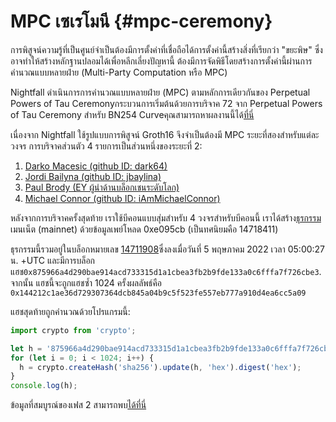 
# MPC เซเรโมนี {#mpc-ceremony}
การพิสูจน์ความรู้ที่เป็นศูนย์จำเป็นต้องมีการตั้งค่าที่เชื่อถือได้การตั้งค่านี้สร้างสิ่งที่เรียกว่า "ขยะพิษ" ซึ่งอาจทำให้สร้างหลักฐานปลอมได้เพื่อหลีกเลี่ยงปัญหานี้ ต้องมีการจัดพิธีโดยสร้างการตั้งค่านี้ผ่านการคำนวณแบบหลายฝ่าย (Multi-Party Computation หรือ MPC)

Nightfall ดำเนินการการคำนวณแบบหลายฝ่าย (MPC) ตามหลักการเดียวกันของ Perpetual Powers of Tau Ceremonyกระบวนการเริ่มต้นด้วยการบริจาค 72 จาก Perpetual Powers of Tau Ceremony สำหรับ BN254 Curveคุณสามารถหาผลงานนี้ได้[ที่นี่](https://github.com/weijiekoh/perpetualpowersoftau/tree/master/0071_edward_response)

เนื่องจาก Nightfall ใช้รูปแบบการพิสูจน์ Groth16 จึงจำเป็นต้องมี MPC ระยะที่สองสำหรับแต่ละวงจร การบริจาคส่วนตัว 4 รายการเป็นส่วนหนึ่งของระยะที่ 2:

1. [Darko Macesic (github ID: dark64)](https://github.com/maticnetwork/nightfall_phase2ceremony/blob/main/atttestations/1_Darko.md)
2. [Jordi Bailyna (github ID: jbaylina)](https://github.com/maticnetwork/nightfall_phase2ceremony/blob/main/atttestations/2_Baylina.md)
3. [Paul Brody (EY ผู้นำด้านบล็อกเชนระดับโลก)](https://github.com/maticnetwork/nightfall_phase2ceremony/blob/main/atttestations/3_Brody.md)
4. [Michael Connor (github ID: iAmMichaelConnor)](https://github.com/maticnetwork/nightfall_phase2ceremony/blob/main/atttestations/4_Connor.md)

หลังจากการบริจาคครั้งสุดท้าย เราใช้บีคอนแบบสุ่มสำหรับ 4 วงจรสำหรับบีคอนนี้ เราได้สร้าง[ธุรกรรม](https://etherscan.io/tx/0xd42eff8e34aa9227cdceb12daf1d868b3dec025ac23073cfd103bb697642dbc1)เมนเน็ต (mainnet) ด้วยข้อมูลเพย์โหลด 0xe095cb (เป็นทศนิยมคือ 14718411)

ธุรกรรมนี้รวมอยู่ในบล็อกหมายเลข [14711908](https://etherscan.io/block/14711908)ซึ่งลงเมื่อวันที่ 5 พฤษภาคม 2022 เวลา 05:00:27 น. +UTC และมีการบล็อกแฮช`0x875966a4d290bae914acd733315d1a1cbea3fb2b9fde133a0c6fffa7f726cbe3`.จากนั้น แฮชนี้จะถูกแฮชซ้ำ 1024 ครั้งผลลัพธ์คือ `0x144212c1ae36d729307364dcb845a04b9c5f523fe557eb777a910d4ea6cc5a09`

แฮชสุดท้ายถูกคำนวณด้วยโปรแกรมนี้:

```js
import crypto from 'crypto';

let h = '875966a4d290bae914acd733315d1a1cbea3fb2b9fde133a0c6fffa7f726cbe3';
for (let i = 0; i < 1024; i++) {
  h = crypto.createHash('sha256').update(h, 'hex').digest('hex');
}
console.log(h);
```

ข้อมูลที่สมบูรณ์ของเฟส 2 สามารถพบ[ได้ที่นี่](https://github.com/maticnetwork/nightfall_phase2ceremony/blob/main/atttestations/phase2.md)

